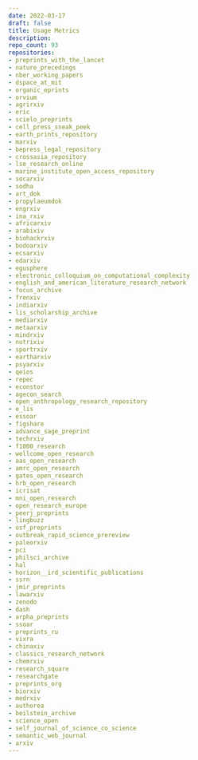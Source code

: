 ```yaml
---
date: 2022-03-17
draft: false
title: Usage Metrics
description:
repo_count: 93
repositories:
- preprints_with_the_lancet
- nature_precedings
- nber_working_papers
- dspace_at_mit
- organic_eprints
- orvium
- agrirxiv
- eric
- scielo_preprints
- cell_press_sneak_peek
- earth_prints_repository
- marxiv
- bepress_legal_repository
- crossasia_repository
- lse_research_online
- marine_institute_open_access_repository
- socarxiv
- sodha
- art_dok
- propylaeumdok
- engrxiv
- ina_rxiv
- africarxiv
- arabixiv
- biohackrxiv
- bodoarxiv
- ecsarxiv
- edarxiv
- egusphere
- electronic_colloquium_on_computational_complexity
- english_and_american_literature_research_network
- focus_archive
- frenxiv
- indiarxiv
- lis_scholarship_archive
- mediarxiv
- metaarxiv
- mindrxiv
- nutrixiv
- sportrxiv
- eartharxiv
- psyarxiv
- qeios
- repec
- econstor
- agecon_search
- open_anthropology_research_repository
- e_lis
- essoar
- figshare
- advance_sage_preprint
- techrxiv
- f1000_research
- wellcome_open_research
- aas_open_research
- amrc_open_research
- gates_open_research
- hrb_open_research
- icrisat
- mni_open_research
- open_research_europe
- peerj_preprints
- lingbuzz
- osf_preprints
- outbreak_rapid_science_prereview
- paleorxiv
- pci
- philsci_archive
- hal
- horizon__ird_scientific_publications
- ssrn
- jmir_preprints
- lawarxiv
- zenodo
- dash
- arpha_preprints
- ssoar
- preprints_ru
- vixra
- chinaxiv
- classics_research_network
- chemrxiv
- research_square
- researchgate
- preprints_org
- biorxiv
- medrxiv
- authorea
- beilstein_archive
- science_open
- self_journal_of_science_co_science
- semantic_web_journal
- arxiv
---
```



